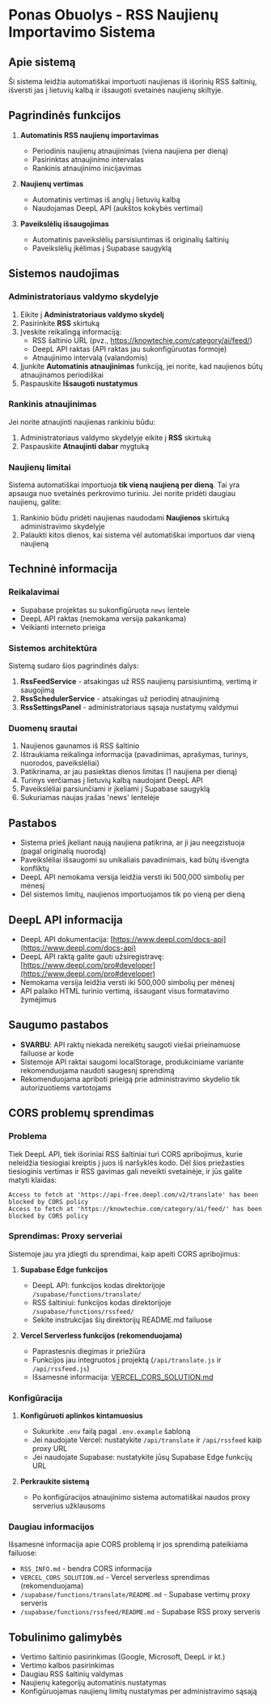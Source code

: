 # Ponas Obuolys - RSS Naujienų Importavimo Sistema

## Apie sistemą

Ši sistema leidžia automatiškai importuoti naujienas iš išorinių RSS šaltinių, išversti jas į lietuvių kalbą ir išsaugoti svetainės naujienų skiltyje.

## Pagrindinės funkcijos

1. **Automatinis RSS naujienų importavimas**
   - Periodinis naujienų atnaujinimas (viena naujiena per dieną)
   - Pasirinktas atnaujinimo intervalas
   - Rankinis atnaujinimo inicijavimas

2. **Naujienų vertimas**
   - Automatinis vertimas iš anglų į lietuvių kalbą
   - Naudojamas DeepL API (aukštos kokybės vertimai)

3. **Paveikslėlių išsaugojimas**
   - Automatinis paveikslėlių parsisiuntimas iš originalių šaltinių
   - Paveikslėlių įkėlimas į Supabase saugyklą

## Sistemos naudojimas

### Administratoriaus valdymo skydelyje

1. Eikite į **Administratoriaus valdymo skydelį**
2. Pasirinkite **RSS** skirtuką
3. Įveskite reikalingą informaciją:
   - RSS šaltinio URL (pvz., https://knowtechie.com/category/ai/feed/)
   - DeepL API raktas (API raktas jau sukonfigūruotas formoje)
   - Atnaujinimo intervalą (valandomis)
4. Įjunkite **Automatinis atnaujinimas** funkciją, jei norite, kad naujienos būtų atnaujinamos periodiškai
5. Paspauskite **Išsaugoti nustatymus**

### Rankinis atnaujinimas

Jei norite atnaujinti naujienas rankiniu būdu:

1. Administratoriaus valdymo skydelyje eikite į **RSS** skirtuką
2. Paspauskite **Atnaujinti dabar** mygtuką

### Naujienų limitai

Sistema automatiškai importuoja **tik vieną naujieną per dieną**. Tai yra apsauga nuo svetainės perkrovimo turiniu. Jei norite pridėti daugiau naujienų, galite:

1. Rankinio būdu pridėti naujienas naudodami **Naujienos** skirtuką administravimo skydelyje
2. Palaukti kitos dienos, kai sistema vėl automatiškai importuos dar vieną naujieną

## Techninė informacija

### Reikalavimai

- Supabase projektas su sukonfigūruota `news` lentele
- DeepL API raktas (nemokama versija pakankama)
- Veikianti interneto prieiga

### Sistemos architektūra

Sistemą sudaro šios pagrindinės dalys:

1. **RssFeedService** - atsakingas už RSS naujienų parsisiuntimą, vertimą ir saugojimą
2. **RssSchedulerService** - atsakingas už periodinį atnaujinimą
3. **RssSettingsPanel** - administratoriaus sąsaja nustatymų valdymui

### Duomenų srautai

1. Naujienos gaunamos iš RSS šaltinio
2. Ištraukiama reikalinga informacija (pavadinimas, aprašymas, turinys, nuorodos, paveikslėliai)
3. Patikrinama, ar jau pasiektas dienos limitas (1 naujiena per dieną)
4. Turinys verčiamas į lietuvių kalbą naudojant DeepL API
5. Paveikslėliai parsiunčiami ir įkeliami į Supabase saugyklą
6. Sukuriamas naujas įrašas 'news' lentelėje

## Pastabos

- Sistema prieš įkeliant naują naujiena patikrina, ar ji jau neegzistuoja (pagal originalią nuorodą)
- Paveikslėliai išsaugomi su unikaliais pavadinimais, kad būtų išvengta konfliktų
- DeepL API nemokama versija leidžia versti iki 500,000 simbolių per mėnesį
- Dėl sistemos limitų, naujienos importuojamos tik po vieną per dieną

## DeepL API informacija

- DeepL API dokumentacija: [https://www.deepl.com/docs-api](https://www.deepl.com/docs-api)
- DeepL API raktą galite gauti užsiregistravę: [https://www.deepl.com/pro#developer](https://www.deepl.com/pro#developer)
- Nemokama versija leidžia versti iki 500,000 simbolių per mėnesį
- API palaiko HTML turinio vertimą, išsaugant visus formatavimo žymėjimus

## Saugumo pastabos

- **SVARBU**: API raktų niekada nereikėtų saugoti viešai prieinamuose failuose ar kode
- Sistemoje API raktai saugomi localStorage, produkciniame variante rekomenduojama naudoti saugesnį sprendimą
- Rekomenduojama apriboti prieigą prie administravimo skydelio tik autorizuotiems vartotojams

## CORS problemų sprendimas

### Problema

Tiek DeepL API, tiek išoriniai RSS šaltiniai turi CORS apribojimus, kurie neleidžia tiesiogiai kreiptis į juos iš naršyklės kodo. Dėl šios priežasties tiesioginis vertimas ir RSS gavimas gali neveikti svetainėje, ir jūs galite matyti klaidas:

```
Access to fetch at 'https://api-free.deepl.com/v2/translate' has been blocked by CORS policy
Access to fetch at 'https://knowtechie.com/category/ai/feed/' has been blocked by CORS policy
```

### Sprendimas: Proxy serveriai

Sistemoje jau yra įdiegti du sprendimai, kaip apeiti CORS apribojimus:

1. **Supabase Edge funkcijos**
   - DeepL API: funkcijos kodas direktorijoje `/supabase/functions/translate/`
   - RSS šaltiniui: funkcijos kodas direktorijoje `/supabase/functions/rssfeed/`
   - Sekite instrukcijas šių direktorijų README.md failuose

2. **Vercel Serverless funkcijos (rekomenduojama)**
   - Paprastesnis diegimas ir priežiūra
   - Funkcijos jau integruotos į projektą (`/api/translate.js` ir `/api/rssfeed.js`)
   - Išsamesnė informacija: [VERCEL_CORS_SOLUTION.md](VERCEL_CORS_SOLUTION.md)

### Konfigūracija

1. **Konfigūruoti aplinkos kintamuosius**
   - Sukurkite `.env` failą pagal `.env.example` šabloną
   - Jei naudojate Vercel: nustatykite `/api/translate` ir `/api/rssfeed` kaip proxy URL
   - Jei naudojate Supabase: nustatykite jūsų Supabase Edge funkcijų URL

2. **Perkraukite sistemą**
   - Po konfigūracijos atnaujinimo sistema automatiškai naudos proxy serverius užklausoms

### Daugiau informacijos

Išsamesnė informacija apie CORS problemą ir jos sprendimą pateikiama failuose:
- `RSS_INFO.md` - bendra CORS informacija
- `VERCEL_CORS_SOLUTION.md` - Vercel serverless sprendimas (rekomenduojama)
- `/supabase/functions/translate/README.md` - Supabase vertimų proxy serveris
- `/supabase/functions/rssfeed/README.md` - Supabase RSS proxy serveris

## Tobulinimo galimybės

- Vertimo šaltinio pasirinkimas (Google, Microsoft, DeepL ir kt.)
- Vertimo kalbos pasirinkimas
- Daugiau RSS šaltinių valdymas
- Naujienų kategorijų automatinis nustatymas
- Konfigūruojamas naujienų limitų nustatymas per administravimo sąsają
